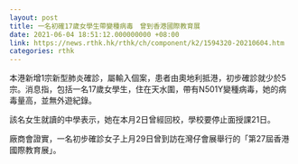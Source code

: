 ```yaml
---
layout: post
title: 一名初確17歲女學生帶變種病毒　曾到香港國際教育展
date: 2021-06-04 18:51:12.000000000 +08:00
link: https://news.rthk.hk/rthk/ch/component/k2/1594320-20210604.htm
categories: rthk
---
```


本港新增1宗新型肺炎確診，屬輸入個案，患者由奧地利抵港，初步確診就少於5宗。消息指，包括一名17歲女學生，住在天水圍，帶有N501Y變種病毒，她的病毒量高，並無外遊紀錄。

該名女生就讀的中學表示，她在本月2日曾經回校，學校要停止面授課21日。

廠商會證實，一名初步確診女子上月29日曾到訪在灣仔會展舉行的「第27屆香港國際教育展」。
